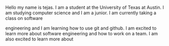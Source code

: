 

Hello my name is tejas. I am a student at the University of Texas at Austin. I am studying computer science and I am a junior. I am currently taking a class on software

engineering and I am learning how to use git and github. I am excited to learn more about software engineering and how to work on a team. I am also excited to learn more about

